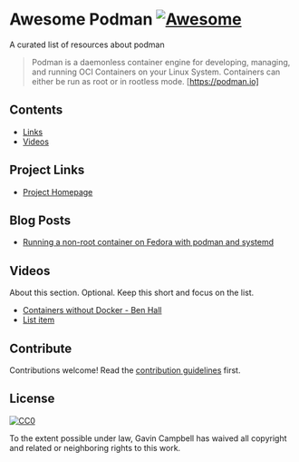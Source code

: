# Awesome Podman [![Awesome](https://awesome.re/badge.svg)](https://awesome.re)

A curated list of resources about podman

> Podman is a daemonless container engine for developing, managing, and running OCI Containers on your Linux System. Containers can either be run as root or in rootless mode. [https://podman.io]


## Contents

- [Links](#Project-Links)
- [Videos](#Videos)

## Project Links
 - [Project Homepage](https://podman.io/)

## Blog Posts
 - [Running a non-root container on Fedora with podman and systemd ](https://blog.christophersmart.com/2019/09/20/running-a-non-root-container-on-fedora-with-podman-and-systemd/)
## Videos

About this section. Optional. Keep this short and focus on the list.

- [Containers without Docker - Ben Hall](https://www.youtube.com/watch?v=1RetLodCL1g) 
- [List item](http://example.com)


## Contribute

Contributions welcome! Read the [contribution guidelines](contributing.md) first.


## License

[![CC0](https://mirrors.creativecommons.org/presskit/buttons/88x31/svg/cc-zero.svg)](https://creativecommons.org/publicdomain/zero/1.0)

To the extent possible under law, Gavin Campbell has waived all copyright and
related or neighboring rights to this work.
